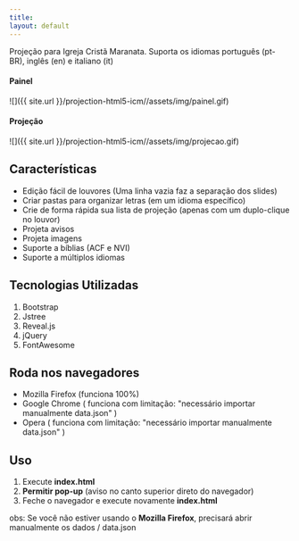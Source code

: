 ```yaml
---
title:
layout: default
---
```


Projeção para Igreja Cristã Maranata. Suporta os idiomas português (pt-BR), inglês (en) e italiano (it)

#### Painel

![]({{ site.url }}/projection-html5-icm//assets/img/painel.gif)

#### Projeção

![]({{ site.url }}/projection-html5-icm//assets/img/projecao.gif)

Características
---------------

* Edição fácil de louvores (Uma linha vazia faz a separação dos slides)
* Criar pastas para organizar letras (em um idioma específico)
* Crie de forma rápida sua lista de projeção (apenas com um duplo-clique no louvor)
* Projeta avisos
* Projeta imagens
* Suporte a bíblias (ACF e NVI)
* Suporte a múltiplos idiomas

Tecnologias Utilizadas
----------------------

1. Bootstrap
2. Jstree
3. Reveal.js
4. jQuery
5. FontAwesome

Roda nos navegadores
--------------------

* Mozilla Firefox (funciona 100%)
* Google Chrome ( funciona com limitação: "necessário importar manualmente data.json" )
* Opera ( funciona com limitação: "necessário importar manualmente data.json" )

Uso
---

1. Execute **index.html**
2. **Permitir pop-up** (aviso no canto superior direto do navegador)
3. Feche o navegador e execute novamente **index.html**

obs: Se você não estiver usando o **Mozilla Firefox**, precisará abrir manualmente os dados / data.json
